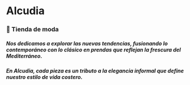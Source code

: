 # Alcudia
### 🌊 Tienda de moda

##### Nos dedicamos a explorar las nuevas tendencias, fusionando lo contemporáneo con lo clásico en prendas que reflejan la frescura del Mediterráneo. 
##### En Alcudia, cada pieza es un tributo a la elegancia informal que define nuestro estilo de vida costero.

